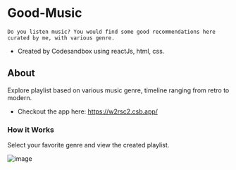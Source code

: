# Good-Music
    Do you listen music? You would find some good recommendations here curated by me, with various genre.
   * Created by Codesandbox using reactJs, html, css.
    
  ## About
  Explore playlist based on various music genre, timeline ranging from retro to modern.
  * Checkout the app here: https://w2rsc2.csb.app/
  
  ### How it Works
  Select your favorite genre and view the created playlist.
  
  ![image](https://user-images.githubusercontent.com/110299602/208484869-f5fe150e-8762-41fe-8c61-becd23680e5c.png)


